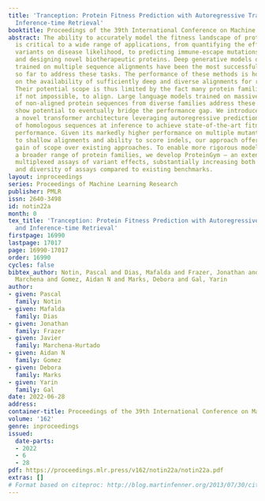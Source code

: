 ```yaml
---
title: 'Tranception: Protein Fitness Prediction with Autoregressive Transformers and
  Inference-time Retrieval'
booktitle: Proceedings of the 39th International Conference on Machine Learning
abstract: The ability to accurately model the fitness landscape of protein sequences
  is critical to a wide range of applications, from quantifying the effects of human
  variants on disease likelihood, to predicting immune-escape mutations in viruses
  and designing novel biotherapeutic proteins. Deep generative models of protein sequences
  trained on multiple sequence alignments have been the most successful approaches
  so far to address these tasks. The performance of these methods is however contingent
  on the availability of sufficiently deep and diverse alignments for reliable training.
  Their potential scope is thus limited by the fact many protein families are hard,
  if not impossible, to align. Large language models trained on massive quantities
  of non-aligned protein sequences from diverse families address these problems and
  show potential to eventually bridge the performance gap. We introduce Tranception,
  a novel transformer architecture leveraging autoregressive predictions and retrieval
  of homologous sequences at inference to achieve state-of-the-art fitness prediction
  performance. Given its markedly higher performance on multiple mutants, robustness
  to shallow alignments and ability to score indels, our approach offers significant
  gain of scope over existing approaches. To enable more rigorous model testing across
  a broader range of protein families, we develop ProteinGym – an extensive set of
  multiplexed assays of variant effects, substantially increasing both the number
  and diversity of assays compared to existing benchmarks.
layout: inproceedings
series: Proceedings of Machine Learning Research
publisher: PMLR
issn: 2640-3498
id: notin22a
month: 0
tex_title: 'Tranception: Protein Fitness Prediction with Autoregressive Transformers
  and Inference-time Retrieval'
firstpage: 16990
lastpage: 17017
page: 16990-17017
order: 16990
cycles: false
bibtex_author: Notin, Pascal and Dias, Mafalda and Frazer, Jonathan and Hurtado, Javier
  Marchena and Gomez, Aidan N and Marks, Debora and Gal, Yarin
author:
- given: Pascal
  family: Notin
- given: Mafalda
  family: Dias
- given: Jonathan
  family: Frazer
- given: Javier
  family: Marchena-Hurtado
- given: Aidan N
  family: Gomez
- given: Debora
  family: Marks
- given: Yarin
  family: Gal
date: 2022-06-28
address:
container-title: Proceedings of the 39th International Conference on Machine Learning
volume: '162'
genre: inproceedings
issued:
  date-parts:
  - 2022
  - 6
  - 28
pdf: https://proceedings.mlr.press/v162/notin22a/notin22a.pdf
extras: []
# Format based on citeproc: http://blog.martinfenner.org/2013/07/30/citeproc-yaml-for-bibliographies/
---
```

